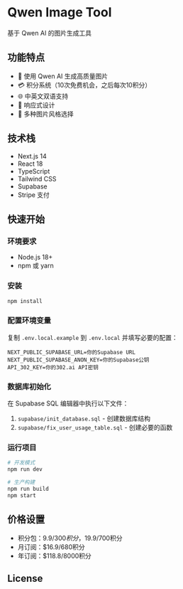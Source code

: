 # Qwen Image Tool

基于 Qwen AI 的图片生成工具

## 功能特点

- 🎨 使用 Qwen AI 生成高质量图片
- 💳 积分系统（10次免费机会，之后每次10积分）
- 🌐 中英文双语支持
- 📱 响应式设计
- 🎯 多种图片风格选择

## 技术栈

- Next.js 14
- React 18
- TypeScript
- Tailwind CSS
- Supabase
- Stripe 支付

## 快速开始

### 环境要求

- Node.js 18+
- npm 或 yarn

### 安装

```bash
npm install
```

### 配置环境变量

复制 `.env.local.example` 到 `.env.local` 并填写必要的配置：

```env
NEXT_PUBLIC_SUPABASE_URL=你的Supabase URL
NEXT_PUBLIC_SUPABASE_ANON_KEY=你的Supabase公钥
API_302_KEY=你的302.ai API密钥
```

### 数据库初始化

在 Supabase SQL 编辑器中执行以下文件：

1. `supabase/init_database.sql` - 创建数据库结构
2. `supabase/fix_user_usage_table.sql` - 创建必要的函数

### 运行项目

```bash
# 开发模式
npm run dev

# 生产构建
npm run build
npm start
```

## 价格设置

- 积分包：$9.9/300积分，$19.9/700积分
- 月订阅：$16.9/680积分
- 年订阅：$118.8/8000积分

## License

